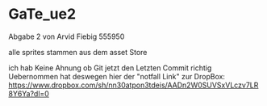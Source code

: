 # GaTe_ue2
Abgabe 2 von Arvid Fiebig 555950

alle sprites stammen aus dem asset Store

ich hab Keine Ahnung ob Git jetzt den Letzten Commit richtig Uebernommen hat deswegen hier der "notfall Link" zur DropBox:
https://www.dropbox.com/sh/nn30atpon3tdeis/AADn2W0SUVSxVLczv7LR8Y6Ya?dl=0

